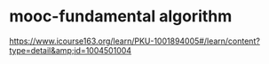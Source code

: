 # mooc-fundamental algorithm
https://www.icourse163.org/learn/PKU-1001894005#/learn/content?type=detail&amp;id=1004501004
